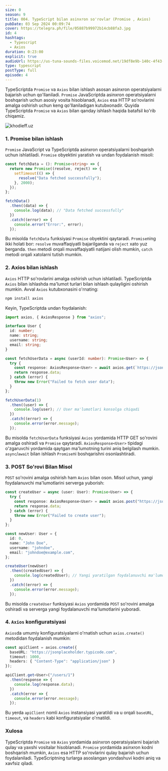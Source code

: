 ```yaml
---
size: 0
season: 9
title: 004. TypeScript bilan asinxron so'rovlar (Promise , Axios)
pubDate: 03 Sep 2024 00:09:74
cover: https://telegra.ph/file/05887b99972b14cb88fa3.jpg
id: 4
hashtags:
  - Typescript
  - Axios
duration: 0:23:00
explicit: true
audioUrl: https://us-tuna-sounds-files.voicemod.net/19df8e9b-140c-4f43-8c0e-09c162821765-1658350707858.mp3
type: typescript
postType: full
episode: 4
---
```

TypeScriptda `Promise` va `Axios` bilan ishlash asosan asinxron operatsiyalarni bajarish uchun qo'llaniladi. `Promise` JavaScriptda asinxron operatsiyalarni boshqarish uchun asosiy vosita hisoblanadi, `Axios` esa HTTP so'rovlarini amalga oshirish uchun keng qo'llaniladigan kutubxonadir. Quyida TypeScriptda `Promise` va `Axios` bilan qanday ishlash haqida batafsil ko'rib chiqamiz.

![khodieff.uz](https://strapi.dhiwise.com/uploads/exploring_the_possibilities_of_axios_with_typescript_0_af8d5defd4.jpeg "khodieff.uz")

### 1. Promise bilan ishlash

`Promise` JavaScript va TypeScriptda asinxron operatsiyalarni boshqarish uchun ishlatiladi. `Promise` obyektini yaratish va undan foydalanish misoli:

```typescript
const fetchData = (): Promise<string> => {
  return new Promise((resolve, reject) => {
    setTimeout(() => {
      resolve("Data fetched successfully");
    }, 2000);
  });
};

fetchData()
  .then((data) => {
    console.log(data); // "Data fetched successfully"
  })
  .catch((error) => {
    console.error("Error:", error);
  });
```

Bu misolda `fetchData` funksiyasi `Promise` obyektini qaytaradi. `Promise`ning ikki holati bor: `resolve` muvaffaqiyatli bajarilganda va `reject` xato yuz berganda. `then` metodi orqali muvaffaqiyatli natijani olish mumkin, `catch` metodi orqali xatolarni tutish mumkin.

### 2. Axios bilan ishlash

`Axios` HTTP so'rovlarini amalga oshirish uchun ishlatiladi. TypeScriptda `Axios` bilan ishlashda ma'lumot turlari bilan ishlash qulayligini oshirish mumkin. Avval `Axios` kutubxonasini o'rnating:

```bash
npm install axios
```

Keyin, TypeScriptda undan foydalanish:

```typescript
import axios, { AxiosResponse } from "axios";

interface User {
  id: number;
  name: string;
  username: string;
  email: string;
}

const fetchUserData = async (userId: number): Promise<User> => {
  try {
    const response: AxiosResponse<User> = await axios.get(`https://jsonplaceholder.typicode.com/users/${userId}`);
    return response.data;
  } catch (error) {
    throw new Error("Failed to fetch user data");
  }
};

fetchUserData(1)
  .then((user) => {
    console.log(user); // User ma'lumotlari konsolga chiqadi
  })
  .catch((error) => {
    console.error(error.message);
  });
```

Bu misolda `fetchUserData` funksiyasi `Axios` yordamida HTTP GET so'rovini amalga oshiradi va `Promise` qaytaradi. `AxiosResponse<User>` tipidagi o'zgaruvchi yordamida qaytgan ma'lumotning turini aniq belgilash mumkin. `async`/`await` bilan ishlash `Promise`ni boshqarishni osonlashtiradi.

### 3. POST So'rovi Bilan Misol

`POST` so'rovini amalga oshirish ham `Axios` bilan oson. Misol uchun, yangi foydalanuvchi ma'lumotlarini serverga yuborish:

```typescript
const createUser = async (user: User): Promise<User> => {
  try {
    const response: AxiosResponse<User> = await axios.post("https://jsonplaceholder.typicode.com/users", user);
    return response.data;
  } catch (error) {
    throw new Error("Failed to create user");
  }
};

const newUser: User = {
  id: 0,
  name: "John Doe",
  username: "johndoe",
  email: "johndoe@example.com",
};

createUser(newUser)
  .then((createdUser) => {
    console.log(createdUser); // Yangi yaratilgan foydalanuvchi ma'lumotlari konsolga chiqadi
  })
  .catch((error) => {
    console.error(error.message);
  });
```

Bu misolda `createUser` funksiyasi `Axios` yordamida `POST` so'rovini amalga oshiradi va serverga yangi foydalanuvchi ma'lumotlarini yuboradi.

### 4. `Axios` konfiguratsiyasi

`Axios`da umumiy konfiguratsiyalarni o'rnatish uchun `axios.create()` metodidan foydalanish mumkin:

```typescript
const apiClient = axios.create({
  baseURL: "https://jsonplaceholder.typicode.com",
  timeout: 1000,
  headers: { "Content-Type": "application/json" }
});

apiClient.get<User>("/users/1")
  .then(response => {
    console.log(response.data);
  })
  .catch(error => {
    console.error(error.message);
  });
```

Bu yerda `apiClient` nomli `Axios` instansiyasi yaratildi va u orqali `baseURL`, `timeout`, va `headers` kabi konfiguratsiyalar o'rnatildi.

### Xulosa

TypeScriptda `Promise` va `Axios` yordamida asinxron operatsiyalarni bajarish qulay va yaxshi vositalar hisoblanadi. `Promise` yordamida asinxron kodni boshqarish mumkin, `Axios` esa HTTP so'rovlarini qulay bajarish uchun foydalaniladi. TypeScriptning turlarga asoslangan yondashuvi kodni aniq va xavfsiz qiladi.